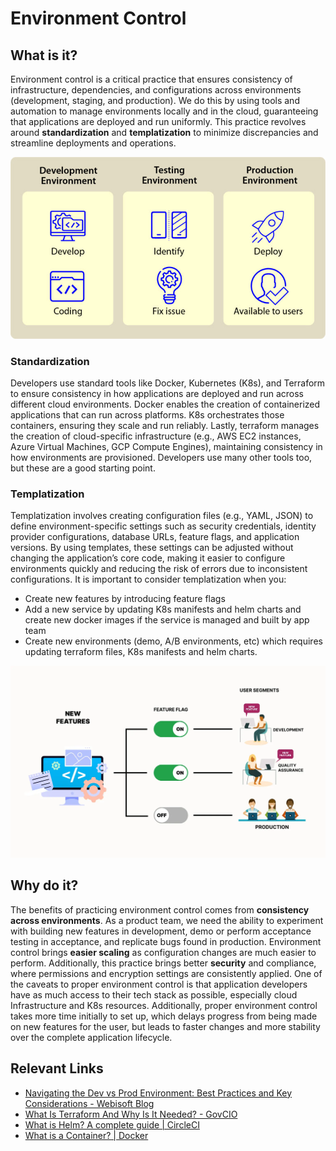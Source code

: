 # Environment Control

## What is it?

Environment control is a critical practice that ensures consistency of infrastructure, dependencies, and configurations across environments (development, staging, and production). We do this by using tools and automation to manage environments locally and in the cloud, guaranteeing that applications are deployed and run uniformly. This practice revolves around **standardization** and **templatization** to minimize discrepancies and streamline deployments and operations.

![environments](../../assets/environments.png)

### Standardization

Developers use standard tools like Docker, Kubernetes (K8s), and Terraform to ensure consistency in how applications are deployed and run across different cloud environments. Docker enables the creation of containerized applications that can run across platforms. K8s orchestrates those containers, ensuring they scale and run reliably. Lastly, terraform manages the creation of cloud-specific infrastructure (e.g., AWS EC2 instances, Azure Virtual Machines, GCP Compute Engines), maintaining consistency in how environments are provisioned. Developers use many other tools too, but these are a good starting point.

### Templatization

Templatization involves creating configuration files (e.g., YAML, JSON) to define environment-specific settings such as security credentials, identity provider configurations, database URLs, feature flags, and application versions. By using templates, these settings can be adjusted without changing the application’s core code, making it easier to configure environments quickly and reducing the risk of errors due to inconsistent configurations. It is important to consider templatization when you:

- Create new features by introducing feature flags  
- Add a new service by updating K8s manifests and helm charts and create new docker images if the service is managed and built by app team  
- Create new environments (demo, A/B environments, etc) which requires updating terraform files, K8s manifests and helm charts.

![featureflags](../../assets/featureflags.png)

## Why do it?

The benefits of practicing environment control comes from **consistency across environments**. As a product team, we need the ability to experiment with building new features in development, demo or perform acceptance testing in acceptance, and replicate bugs found in production. Environment control brings **easier scaling** as configuration changes are much easier to perform. Additionally, this practice brings better **security** and compliance, where permissions and encryption settings are consistently applied. One of the caveats to proper environment control is that application developers have as much access to their tech stack as possible, especially cloud Infrastructure and K8s resources. Additionally, proper environment control takes more time initially to set up, which delays progress from being made on new features for the user, but leads to faster changes and more stability over the complete application lifecycle.

## Relevant Links

* [Navigating the Dev vs Prod Environment: Best Practices and Key Considerations \- Webisoft Blog](https://webisoft.com/articles/dev-vs-prod/)  
* [What Is Terraform And Why Is It Needed? \- GovCIO](https://govcio.com/resources/article/what-is-terraform-and-why-is-it-needed/)  
* [What is Helm? A complete guide | CircleCI](https://circleci.com/blog/what-is-helm/)  
* [What is a Container? | Docker](https://www.docker.com/resources/what-container/)
